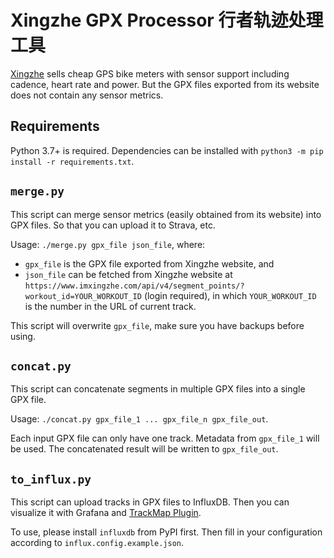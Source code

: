 # Xingzhe GPX Processor 行者轨迹处理工具

[Xingzhe](https://imxingzhe.com) sells cheap GPS bike meters with sensor support including cadence, heart rate and power. But the GPX files exported from its website does not contain any sensor metrics.

## Requirements

Python 3.7+ is required. Dependencies can be installed with `python3 -m pip install -r requirements.txt`.

## `merge.py`

This script can merge sensor metrics (easily obtained from its website) into GPX files. So that you can upload it to Strava, etc.

Usage: `./merge.py gpx_file json_file`, where:

* `gpx_file` is the GPX file exported from Xingzhe website, and
* `json_file` can be fetched from Xingzhe website at `https://www.imxingzhe.com/api/v4/segment_points/?workout_id=YOUR_WORKOUT_ID` (login required), in which `YOUR_WORKOUT_ID` is the number in the URL of current track.

This script will overwrite `gpx_file`, make sure you have backups before using.

## `concat.py`

This script can concatenate segments in multiple GPX files into a single GPX file.

Usage: `./concat.py gpx_file_1 ... gpx_file_n gpx_file_out`.

Each input GPX file can only have one track. Metadata from `gpx_file_1` will be used. The concatenated result will be written to `gpx_file_out`.

## `to_influx.py`

This script can upload tracks in GPX files to InfluxDB. Then you can visualize it with Grafana and [TrackMap Plugin](https://grafana.com/grafana/plugins/pr0ps-trackmap-panel/).

To use, please install `influxdb` from PyPI first. Then fill in your configuration according to `influx.config.example.json`.
